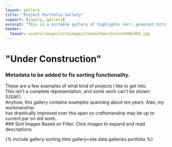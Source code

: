 ```yaml
---
layout: gallery
title: "Project Portfolio Gallery"
support: [jquery, gallery]
excerpt: "This is a sortable gallery of highlights (err..greatest hits?) of my past work."
header:
  teaser: assets/images/siteimages/toomuchbenchstock600x400.jpg
---
```


# "Under Construction"
### Metadata to be added to fix sorting functionality.
<p>These are a few examples of what kind of projects I like to get into.<br />
This isn't a complete representation, and some work can't be shown (USAF).<br />
Anyhow, this gallery contains examples spanning about ten years. Alas, my workmanship<br />
has drastically improved over this span so craftsmanship may be up to current par on old work.<br />
### Sort Images Based on Filter. Click images to expand and read descriptions.
<div class="isotope-lightgallery">
<div class="gallery-margins-override">
{% include gallery-sorting.html gallery=site.data.galleries.portfolio %}
</div>
</div>
